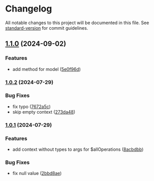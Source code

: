# Changelog

All notable changes to this project will be documented in this file. See [standard-version](https://github.com/conventional-changelog/standard-version) for commit guidelines.

## [1.1.0](https://github.com/kltk/prisma-extension-rls/compare/v1.0.2...v1.1.0) (2024-09-02)


### Features

* add method for model ([5e0f96d](https://github.com/kltk/prisma-extension-rls/commit/5e0f96d7a86f3d41e41dfe541e31fb148f8b8ff5))

### [1.0.2](https://github.com/kltk/prisma-extension-rls/compare/v1.0.1...v1.0.2) (2024-07-29)


### Bug Fixes

* fix typo ([7672a5c](https://github.com/kltk/prisma-extension-rls/commit/7672a5c9c9ee3b18e2ab5388961532caddb07a2d))
* skip empty context ([273da48](https://github.com/kltk/prisma-extension-rls/commit/273da4833bf8a2b5cea819fdc17e28f2f831bd69))

### [1.0.1](https://github.com/kltk/prisma-extension-rls/compare/v1.0.0...v1.0.1) (2024-07-29)


### Features

* add context without types to args for $allOperations ([8acbdbb](https://github.com/kltk/prisma-extension-rls/commit/8acbdbb33f0d2fb6d6d8b2ebba3e6d5752b8c393))


### Bug Fixes

* fix null value ([2bbd8ae](https://github.com/kltk/prisma-extension-rls/commit/2bbd8ae330a5ede7feddcc4c2f7ed037af57fa79))
